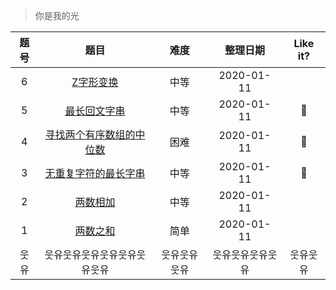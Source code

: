 > 你是我的光

|题号|题目|难度|整理日期|Like it?|
|:--:|:--:|:--:|:--:|:--:|
|6|[Z字形变换](./Z字形变换.md)|中等|2020-01-11||
|5|[最长回文字串](./最长回文字串.md)|中等|2020-01-11|🌹|
|4|[寻找两个有序数组的中位数](./寻找两个有序数组的中位数.md)|困难|2020-01-11|🌹|
|3|[无重复字符的最长字串](./无重复字符的最长字串.md)|中等|2020-01-11|🌹|
|2|[两数相加](./两数相加.md)|中等|2020-01-11||
|1|[两数之和](./两数之和.md)|简单|2020-01-11||
|웃유|웃유웃유웃유웃유웃유웃유웃유|웃유웃유웃유|웃유웃유웃유웃유|웃유웃유|